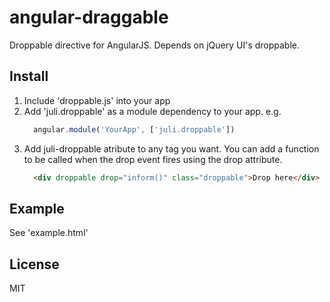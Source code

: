 # angular-draggable
Droppable directive for AngularJS. Depends on jQuery UI's droppable.

## Install
1.  Include 'droppable.js' into your app
2.  Add 'juli.droppable' as a module dependency to your app.
    e.g.
    ```js
      angular.module('YourApp', ['juli.droppable'])
    ```
3.  Add juli-droppable atribute to any tag you want. You can add a function to be called when the drop event fires using the drop attribute.
    ```html
      <div droppable drop="inform()" class="droppable">Drop here</div>
    ```

## Example
See 'example.html'

## License
MIT
